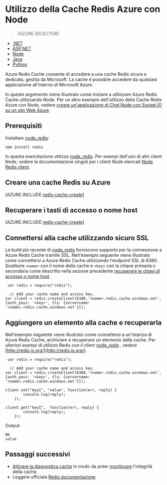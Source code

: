 <properties
    pageTitle="Utilizzo della Cache Redis Azure con Node | Microsoft Azure"
    description="Guida introduttiva a Azure Redis Cache utilizzando Node e node_redis."
    services="redis-cache"
    documentationCenter=""
    authors="steved0x"
    manager="douge"
    editor="v-lincan"/>

<tags
    ms.service="cache"
    ms.devlang="nodejs"
    ms.topic="hero-article"
    ms.tgt_pltfrm="cache-redis"
    ms.workload="tbd"
    ms.date="10/25/2016"
    ms.author="sdanie"/>

# <a name="how-to-use-azure-redis-cache-with-nodejs"></a>Utilizzo della Cache Redis Azure con Node

> [AZURE.SELECTOR]
- [.NET](cache-dotnet-how-to-use-azure-redis-cache.md)
- [ASP.NET](cache-web-app-howto.md)
- [Node](cache-nodejs-get-started.md)
- [Java](cache-java-get-started.md)
- [Python](cache-python-get-started.md)

Azure Redis Cache consente di accedere a una cache Redis sicura e dedicata, gestita da Microsoft. La cache è possibile accedere da qualsiasi applicazione all'interno di Microsoft Azure.

In questo argomento viene illustrato come iniziare a utilizzare Azure Redis Cache utilizzando Node. Per un altro esempio dell'utilizzo della Cache Redis Azure con Node, vedere [creare un'applicazione di Chat Node con Socket.IO su un sito Web Azure](../app-service-web/web-sites-nodejs-chat-app-socketio.md).


## <a name="prerequisites"></a>Prerequisiti

Installare [node_redis](https://github.com/mranney/node_redis):

    npm install redis

In questa esercitazione utilizza [node_redis](https://github.com/mranney/node_redis). Per esempi dell'uso di altri client Node, vedere la documentazione singoli per i client Node elencati [Node Redis client](http://redis.io/clients#nodejs).

## <a name="create-a-redis-cache-on-azure"></a>Creare una cache Redis su Azure

[AZURE.INCLUDE [redis-cache-create](../../includes/redis-cache-create.md)]

## <a name="retrieve-the-host-name-and-access-keys"></a>Recuperare i tasti di accesso o nome host

[AZURE.INCLUDE [redis-cache-create](../../includes/redis-cache-access-keys.md)]

## <a name="connect-to-the-cache-securely-using-ssl"></a>Connettersi alla cache utilizzando sicuro SSL

Le build più recente di [node_redis](https://github.com/mranney/node_redis) forniscono supporto per la connessione a Azure Redis Cache tramite SSL. Nell'esempio seguente viene illustrato come connettersi a Azure Redis Cache utilizzando l'endpoint SSL di 6380. Sostituire `<name>` con il nome della cache e `<key>` con la chiave primaria o secondaria come descritto nella sezione precedente [recuperare le chiavi di accesso o nome host](#retrieve-the-host-name-and-access-keys) .

     var redis = require("redis");
    
      // Add your cache name and access key.
    var client = redis.createClient(6380,'<name>.redis.cache.windows.net', {auth_pass: '<key>', tls: {servername: '<name>.redis.cache.windows.net'}});


## <a name="add-something-to-the-cache-and-retrieve-it"></a>Aggiungere un elemento alla cache e recuperarla

Nell'esempio seguente viene illustrato come connettersi a un'istanza di Azure Redis Cache, archiviare e recuperare un elemento dalla cache. Per ulteriori esempi di utilizzo Redis con il client [node_redis](https://github.com/mranney/node_redis) , vedere [http://redis.js.org/](http://redis.js.org/).

     var redis = require("redis");
    
      // Add your cache name and access key.
    var client = redis.createClient(6380,'<name>.redis.cache.windows.net', {auth_pass: '<key>', tls: {servername: '<name>.redis.cache.windows.net'}});
    
    client.set("key1", "value", function(err, reply) {
            console.log(reply);
        });
    
    client.get("key1",  function(err, reply) {
            console.log(reply);
        });

Output:

    OK
    value


## <a name="next-steps"></a>Passaggi successivi

- [Attivare la diagnostica cache](cache-how-to-monitor.md#enable-cache-diagnostics) in modo da poter [monitorare](cache-how-to-monitor.md) l'integrità della cache.
- Leggere ufficiale [Redis documentazione](http://redis.io/documentation).



